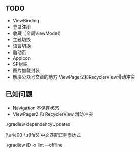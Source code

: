 ## TODO
- ViewBinding
- 登录注册
- 收藏（全局ViewModel）
- 主题切换
- 语言切换
- 启动页
- AppIcon
- SP封装
- 图片加载封装
- 解决公众号文章的地方 ViewPager2和RecyclerView滑动冲突

## 已知问题
- Navigation 不保存状态
- ViewPager2 和 RecyclerView 滑动冲突

./gradlew dependencyUpdates

[\u4e00-\u9fa5] 中文匹配正则表达式

./gradlew iD -x lint --offline